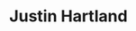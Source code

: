 ---
title: "Justin Hartland"
collection: people
category: former
image: "/images/hartland.jpg"
role: "Principal Investigator"
department: "College of Engineering, Aerospace Engineering Department, ERAU"
degree: "B.S. - Aerospace Engineering"
link: https://www.linkedin.com/in/justin-hartland-915222174/
---